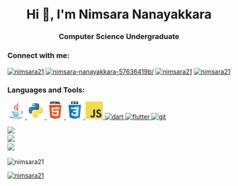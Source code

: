 <h1 align="center">Hi 👋, I'm Nimsara Nanayakkara</h1>
<h3 align="center">Computer Science Undergraduate</h3>



<h3 align="left">Connect with me:</h3>
<p align="left">
<a href="https://twitter.com/nimsara21" target="blank"><img align="center" src="https://raw.githubusercontent.com/rahuldkjain/github-profile-readme-generator/master/src/images/icons/Social/twitter.svg" alt="nimsara21" height="30" width="40" /></a>
<a href="https://linkedin.com/in/nimsara-nanayakkara-57636419b/" target="blank"><img align="center" src="https://raw.githubusercontent.com/rahuldkjain/github-profile-readme-generator/master/src/images/icons/Social/linked-in-alt.svg" alt="nimsara-nanayakkara-57636419b/" height="30" width="40" /></a>
<a href="https://fb.com/nimsara21" target="blank"><img align="center" src="https://raw.githubusercontent.com/rahuldkjain/github-profile-readme-generator/master/src/images/icons/Social/facebook.svg" alt="nimsara21" height="30" width="40" /></a>
<a href="https://instagram.com/nimsara21" target="blank"><img align="center" src="https://raw.githubusercontent.com/rahuldkjain/github-profile-readme-generator/master/src/images/icons/Social/instagram.svg" alt="nimsara21" height="30" width="40" /></a>
</p>



<h3 align="left">Languages and Tools:</h3>
<p align="left"> <a href="https://www.java.com" target="_blank" rel="noreferrer"> <img src="https://raw.githubusercontent.com/devicons/devicon/master/icons/java/java-original.svg" alt="java" width="40" height="40"/> </a> <a href="https://www.python.org" target="_blank" rel="noreferrer"> <img src="https://raw.githubusercontent.com/devicons/devicon/master/icons/python/python-original.svg" alt="python" width="40" height="40"/> <a href="https://www.w3.org/html/" target="_blank" rel="noreferrer"> <img src="https://raw.githubusercontent.com/devicons/devicon/master/icons/html5/html5-original-wordmark.svg" alt="html5" width="40" height="40"/> </a> </a><a href="https://www.w3schools.com/css/" target="_blank" rel="noreferrer"> <img src="https://raw.githubusercontent.com/devicons/devicon/master/icons/css3/css3-original-wordmark.svg" alt="css3" width="40" height="40"/> </a><a href="https://developer.mozilla.org/en-US/docs/Web/JavaScript" target="_blank" rel="noreferrer"> <img src="https://raw.githubusercontent.com/devicons/devicon/master/icons/javascript/javascript-original.svg" alt="javascript" width="40" height="40"/> </a>  <a href="https://dart.dev" target="_blank" rel="noreferrer"> <img src="https://www.vectorlogo.zone/logos/dartlang/dartlang-icon.svg" alt="dart" width="40" height="40"/> </a> <a href="https://flutter.dev" target="_blank" rel="noreferrer"> <img src="https://www.vectorlogo.zone/logos/flutterio/flutterio-icon.svg" alt="flutter" width="40" height="40"/> </a> <a href="https://git-scm.com/" target="_blank" rel="noreferrer"> <img src="https://www.vectorlogo.zone/logos/git-scm/git-scm-icon.svg" alt="git" width="40" height="40"/> </a>  </p>


![](https://github-readme-stats.vercel.app/api?username=nimsara21&show_icons=true&include_all_commits=true&count_private=true&theme=tokyonight)<br/>
![](https://github-readme-streak-stats.herokuapp.com/?user=nimsara21&theme=tokyonight&hide_border=false)<br/>
![](https://github-readme-stats.vercel.app/api/top-langs/?username=nimsara21&layout=compact&langs_count=10&theme=tokyonight)
<p align="left"> <img src="https://komarev.com/ghpvc/?username=nimsara21&label=Profile%20views&color=0e75b6&style=flat" alt="nimsara21" /> </p>

<p align="left"> <a href="https://twitter.com/nimsara21" target="blank"><img src="https://img.shields.io/twitter/follow/nimsara21?logo=twitter&style=for-the-badge" alt="nimsara21" /></a> </p>
